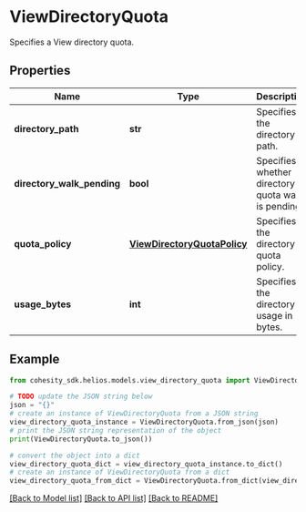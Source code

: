 # ViewDirectoryQuota

Specifies a View directory quota.

## Properties

Name | Type | Description | Notes
------------ | ------------- | ------------- | -------------
**directory_path** | **str** | Specifies the directory path. | 
**directory_walk_pending** | **bool** | Specifies whether directory quota walk is pending. | [optional] [readonly] 
**quota_policy** | [**ViewDirectoryQuotaPolicy**](ViewDirectoryQuotaPolicy.md) | Specifies the directory quota policy. | 
**usage_bytes** | **int** | Specifies the directory usage in bytes. | [optional] [readonly] 

## Example

```python
from cohesity_sdk.helios.models.view_directory_quota import ViewDirectoryQuota

# TODO update the JSON string below
json = "{}"
# create an instance of ViewDirectoryQuota from a JSON string
view_directory_quota_instance = ViewDirectoryQuota.from_json(json)
# print the JSON string representation of the object
print(ViewDirectoryQuota.to_json())

# convert the object into a dict
view_directory_quota_dict = view_directory_quota_instance.to_dict()
# create an instance of ViewDirectoryQuota from a dict
view_directory_quota_from_dict = ViewDirectoryQuota.from_dict(view_directory_quota_dict)
```
[[Back to Model list]](../README.md#documentation-for-models) [[Back to API list]](../README.md#documentation-for-api-endpoints) [[Back to README]](../README.md)


